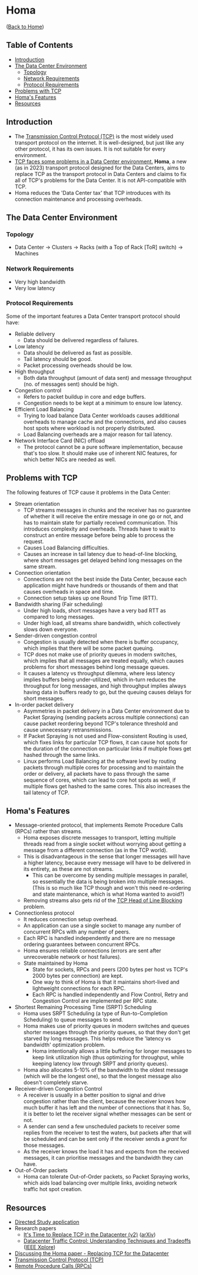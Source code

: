 # Homa

([Back to Home](README.md))

## Table of Contents

-   [Introduction](#introduction)
-   [The Data Center Environment](#the-data-center-environment)
    -   [Topology](#topology)
    <!-- -   [Workload Types](#workload-types) -->
    -   [Network Requirements](#network-requirements)
    -   [Protocol Requirements](#protocol-requirements)
-   [Problems with TCP](#problems-with-tcp)
-   [Homa's Features](#homas-features)
-   [Resources](#resources)

## Introduction

-   The [Transmission Control Protocol (TCP)](tcp.md) is the most widely used transport protocol on the internet. It is well-designed, but just like any other protocol, it has its own issues. It is not suitable for every environment.
-   [TCP faces some problems in a Data Center environment.](#problems-with-tcp) **Homa**, a new (as in 2023) transport protocol designed for the Data Centers, aims to replace TCP as the transport protocol in Data Centers and claims to fix all of TCP's problems for the Data Center. It is not API-compatible with TCP.
-   Homa reduces the 'Data Center tax' that TCP introduces with its connection maintenance and processing overheads.

## The Data Center Environment

### Topology

-   Data Center -> Clusters -> Racks (with a Top of Rack [ToR] switch) -> Machines
<!-- -   Fat-Tree
-   Leaf-Spine -->

<!-- ### Workload Types -->

### Network Requirements

-   Very high bandwidth
-   Very low latency

### Protocol Requirements

Some of the important features a Data Center transport protocol should have:

-   Reliable delivery
    -   Data should be delivered regardless of failures.
-   Low latency
    -   Data should be delivered as fast as possible.
    -   Tail latency should be good.
    -   Packet processing overheads should be low.
-   High throughput
    -   Both data throughput (amount of data sent) and message throughput (no. of messages sent) should be high.
-   Congestion control
    -   Refers to packet buildup in core and edge buffers.
    -   Congestion needs to be kept at a minimum to ensure low latency.
-   Efficient Load Balancing
    -   Trying to load balance Data Center workloads causes additional overheads to manage cache and the connections, and also causes host spots where workload is not properly distributed.
    -   Load Balancing overheads are a major reason for tail latency.
-   Network Interface Card (NIC) offload
    -   The protocol cannot be a pure software implementation, because that's too slow. It should make use of inherent NIC features, for which better NICs are needed as well.

## Problems with TCP

The following features of TCP cause it problems in the Data Center:

-   Stream orientation
    -   TCP streams messages in chunks and the receiver has no guarantee of whether it will receive the entire message in one go or not, and has to maintain state for partially received communication. This introduces complexity and overheads. Threads have to wait to construct an entire message before being able to process the request.
    -   Causes Load Balancing difficulties.
    -   Causes an increase in tail latency due to head-of-line blocking, where short messages get delayed behind long messages on the same stream.
-   Connection orientation
    -   Connections are not the best inside the Data Center, because each application might have hundreds or thousands of them and that causes overheads in space and time.
    -   Connection setup takes up one Round Trip Time (RTT).
-   Bandwidth sharing (Fair scheduling)
    -   Under high loads, short messages have a very bad RTT as compared to long messages.
    -   Under high load, all streams share bandwidth, which collectively slows down everyone.
-   Sender-driven congestion control
    -   Congestion is usually detected when there is buffer occupancy, which implies that there will be some packet queuing.
    -   TCP does not make use of priority queues in modern switches, which implies that all messages are treated equally, which causes problems for short messages behind long message queues.
    -   It causes a latency vs throughput dilemma, where less latency implies buffers being under-utilized, which in-turn reduces the throughput for long messages, and high throughput implies always having data in buffers ready to go, but the queuing causes delays for short messages.
-   In-order packet delivery
    -   Asymmetries in packet delivery in a Data Center environment due to Packet Spraying (sending packets across multiple connections) can cause packet reordering beyond TCP's tolerance threshold and cause unnecessary retransmissions.
    -   If Packet Spraying is not used and Flow-consistent Routing is used, which fixes links for particular TCP flows, it can cause hot spots for the duration of the connection on particular links if multiple flows get hashed through the same links.
    -   Linux performs Load Balancing at the software level by routing packets through multiple cores for processing and to maintain the order or delivery, all packets have to pass through the same sequence of cores, which can lead to core hot spots as well, if multiple flows get hashed to the same cores. This also increases the tail latency of TCP.

## Homa's Features

-   Message-oriented protocol, that implements Remote Procedure Calls (RPCs) rather than streams.
    -   Homa exposes discrete messages to transport, letting multiple threads read from a single socket without worrying about getting a message from a different connection (as in the TCP world).
    -   This is disadvantageous in the sense that longer messages will have a higher latency, because every message will have to be delivered in its entirety, as these are not streams.
        -   This can be overcome by sending multiple messages in parallel, so essentially the data is being broken into multiple messages. (This is so much like TCP though and won't this need re-ordering and state maintenance, which is what Homa wanted to avoid?)
    -   Removing streams also gets rid of the [TCP Head of Line Blocking](https://stackoverflow.com/questions/45583861/how-does-http2-solve-head-of-line-blocking-hol-issue) problem.
-   Connectionless protocol
    -   It reduces connection setup overhead.
    -   An application can use a single socket to manage any number of concurrent RPCs with any number of peers.
    -   Each RPC is handled independently and there are no message ordering guarantees between concurrent RPCs.
    -   Homa ensures reliable connections (errors are sent after unrecoverable network or host failures).
    -   State maintained by Homa
        -   State for sockets, RPCs and peers (200 bytes per host vs TCP's 2000 bytes per connection) are kept.
        -   One way to think of Homa is that it maintains short-lived and lightweight connections for each RPC.
        -   Each RPC is handled independently and Flow Control, Retry and Congestion Control are implemented per RPC state.
-   Shortest Remaining Processing Time (SRPT) Scheduling
    -   Homa uses SRPT Scheduling (a type of Run-to-Completion Scheduling) to queue messages to send.
    -   Homa makes use of priority queues in modern switches and queues shorter messages through the priority queues, so that they don't get starved by long messages. This helps reduce the 'latency vs bandwidth' optimization problem.
        -   Homa intentionally allows a little buffering for longer messages to keep link utilization high (thus optimizing for throughput, while keeping latency low through SRPT and priority queues).
    -   Homa also allocates 5-10% of the bandwidth to the oldest message (which will be the longest one), so that the longest message also doesn't completely starve.
-   Receiver-driven Congestion Control
    -   A receiver is usually in a better position to signal and drive congestion rather than the client, because the receiver knows how much buffer it has left and the number of connections that it has. So, it is better to let the receiver signal whether messages can be sent or not.
    -   A sender can send a few unscheduled packets to receiver some replies from the receiver to test the waters, but packets after that will be scheduled and can be sent only if the receiver sends a _grant_ for those messages.
    -   As the receiver knows the load it has and expects from the received messages, it can prioritise messages and the bandwidth they can have.
-   Out-of-Order packets
    -   Homa can tolerate Out-of-Order packets, so Packet Spraying works, which aids load balancing over multiple links, avoiding network traffic hot spot creation.

## Resources

-   [Directed Study application](files/homa/directed-study-application.pdf)
-   Research papers
    -   [It's Time to Replace TCP in the Datacenter (v2)](files/homa/research-papers/its-time-to-replace-tcp-in-the-datacenter-v2.pdf) ([arXiv](https://arxiv.org/abs/2210.00714v2))
    -   [Datacenter Traffic Control: Understanding Techniques and Tradeoffs](files/homa/research-papers/data-center-traffic-control-understanding-techniques-and-tradeoffs.pdf) ([IEEE Xplore](https://ieeexplore.ieee.org/abstract/document/8207422))
-   [Discussing the Homa paper - Replacing TCP for the Datacenter](https://www.youtube.com/watch?v=nEFOni_87Yw)
-   [Transmission Control Protocol (TCP)](tcp.md)
-   [Remote Procedure Calls (RPCs)](http.md#rest-vs-rpc)

